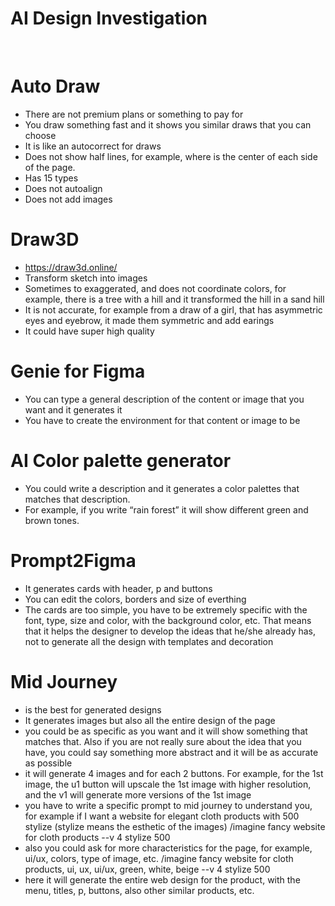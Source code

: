# AI Design Investigation

<br> 

# Auto Draw
-	There are not premium plans or something to pay for
-	You draw something fast and it shows you similar draws that you can choose
-	It is like an autocorrect for draws
-	Does not show half lines, for example, where is the center of each side of the page.
-	Has 15 types
-	Does not autoalign 
-	Does not add images

# Draw3D
-	https://draw3d.online/
-	Transform sketch into images
-	Sometimes to exaggerated, and does not coordinate colors, for example, there is a tree with a hill and it transformed the hill in a sand hill
-	It is not accurate, for example from a draw of a girl, that has asymmetric eyes and eyebrow, it made them symmetric and add earings
-	It could have super high quality  

# Genie for Figma
-	You can type a general description of the content or image that you want and it generates it
-	You have to create the environment for that content or image to be 

# AI Color palette generator
-	You could write a description and it generates a color palettes that matches that description.
-	For example, if you write “rain forest” it will show different green and brown tones.

# Prompt2Figma
-	It generates cards with header, p and buttons
-	You can edit the colors, borders and size of everthing
-	The cards are too simple, you have to be extremely specific with the font, type, size and color, with the background color, etc. That means that it helps the designer to develop the ideas that he/she already has, not to generate all the design with templates and decoration

# Mid Journey
-	is the best for generated designs
-	It generates images but also all the entire design of the page
-	you could be as specific as you want and it will show something that matches that. Also if you are not really sure about the idea that you have, you could say something more abstract and it will be as accurate as possible
-	it will generate 4 images and for each 2 buttons. For example, for the 1st image, the  u1 button will upscale the 1st image with higher resolution, and the v1 will generate more versions of the 1st image 
-	you have to write a specific prompt to mid journey to understand you, for example if I want a website for elegant cloth products with 500 stylize (stylize means the esthetic of the images)
/imagine fancy website for cloth products --v 4 stylize 500
-	also you could ask for more characteristics for the page, for example, ui/ux, colors, type of image, etc.
/imagine fancy website for cloth products, ui, ux, ui/ux, green, white, beige --v 4 stylize 500
-	here it will generate the entire web design for the product, with the menu, titles, p, buttons, also other similar products, etc. 
